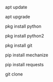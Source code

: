 
apt update

apt upgrade

pkg install python

pkg install python2

pkg install git

pip install mechanize

pip install requests

git clone 
